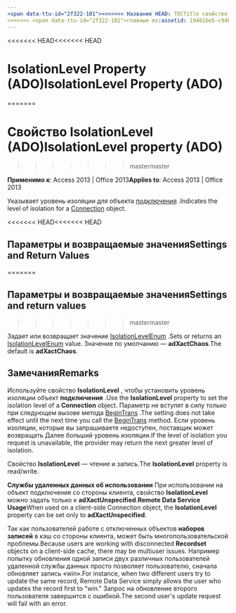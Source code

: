 ```yaml
---
<span data-ttu-id="2f322-101"><<<<<<< Название HEAD: TOCTitle свойство IsolationLevel (ADO): свойство IsolationLevel (ADO) === название: свойство IsolationLevel (ADO) TOCTitle: свойство IsolationLevel (ADO)</span><span class="sxs-lookup"><span data-stu-id="2f322-101"><<<<<<< HEAD title: IsolationLevel Property (ADO) TOCTitle: IsolationLevel Property (ADO) ======= title: IsolationLevel property (ADO) TOCTitle: IsolationLevel property (ADO)</span></span>
>>>>>>> <span data-ttu-id="2f322-102">главные ms:assetid: 19461be5-c94b-4b61-ce08-7abdf702c3dc ms:mtpsurl: https://msdn.microsoft.com/library/JJ248939(v=office.15) ms:contentKeyID: 48543493 ms.date: 09/18/2015 mtps_version: v=office.15</span><span class="sxs-lookup"><span data-stu-id="2f322-102">master ms:assetid: 19461be5-c94b-4b61-ce08-7abdf702c3dc ms:mtpsurl: https://msdn.microsoft.com/library/JJ248939(v=office.15) ms:contentKeyID: 48543493 ms.date: 09/18/2015 mtps_version: v=office.15</span></span>
---
```


<span data-ttu-id="2f322-103"><<<<<<< HEAD</span><span class="sxs-lookup"><span data-stu-id="2f322-103"><<<<<<< HEAD</span></span>
# <a name="isolationlevel-property-ado"></a><span data-ttu-id="2f322-104">IsolationLevel Property (ADO)</span><span class="sxs-lookup"><span data-stu-id="2f322-104">IsolationLevel Property (ADO)</span></span>
=======
# <a name="isolationlevel-property-ado"></a><span data-ttu-id="2f322-105">Свойство IsolationLevel (ADO)</span><span class="sxs-lookup"><span data-stu-id="2f322-105">IsolationLevel property (ADO)</span></span>
>>>>>>> <span data-ttu-id="2f322-106">master</span><span class="sxs-lookup"><span data-stu-id="2f322-106">master</span></span>


<span data-ttu-id="2f322-107">**Применимо к**: Access 2013 | Office 2013</span><span class="sxs-lookup"><span data-stu-id="2f322-107">**Applies to**: Access 2013 | Office 2013</span></span>

<span data-ttu-id="2f322-108">Указывает уровень изоляции для объекта [подключения](connection-object-ado.md) .</span><span class="sxs-lookup"><span data-stu-id="2f322-108">Indicates the level of isolation for a [Connection](connection-object-ado.md) object.</span></span>

<span data-ttu-id="2f322-109"><<<<<<< HEAD</span><span class="sxs-lookup"><span data-stu-id="2f322-109"><<<<<<< HEAD</span></span>
## <a name="settings-and-return-values"></a><span data-ttu-id="2f322-110">Параметры и возвращаемые значения</span><span class="sxs-lookup"><span data-stu-id="2f322-110">Settings and Return Values</span></span>
=======
## <a name="settings-and-return-values"></a><span data-ttu-id="2f322-111">Параметры и возвращаемые значения</span><span class="sxs-lookup"><span data-stu-id="2f322-111">Settings and return values</span></span>
>>>>>>> <span data-ttu-id="2f322-112">master</span><span class="sxs-lookup"><span data-stu-id="2f322-112">master</span></span>

<span data-ttu-id="2f322-113">Задает или возвращает значение [IsolationLevelEnum](isolationlevelenum.md) .</span><span class="sxs-lookup"><span data-stu-id="2f322-113">Sets or returns an [IsolationLevelEnum](isolationlevelenum.md) value.</span></span> <span data-ttu-id="2f322-114">Значение по умолчанию — **adXactChaos**.</span><span class="sxs-lookup"><span data-stu-id="2f322-114">The default is **adXactChaos**.</span></span>

## <a name="remarks"></a><span data-ttu-id="2f322-115">Замечания</span><span class="sxs-lookup"><span data-stu-id="2f322-115">Remarks</span></span>

<span data-ttu-id="2f322-116">Используйте свойство **IsolationLevel** , чтобы установить уровень изоляции объект **подключения** .</span><span class="sxs-lookup"><span data-stu-id="2f322-116">Use the **IsolationLevel** property to set the isolation level of a **Connection** object.</span></span> <span data-ttu-id="2f322-117">Параметр не вступят в силу только при следующем вызове метода [BeginTrans](begintrans-committrans-and-rollbacktrans-methods-ado.md) .</span><span class="sxs-lookup"><span data-stu-id="2f322-117">The setting does not take effect until the next time you call the [BeginTrans](begintrans-committrans-and-rollbacktrans-methods-ado.md) method.</span></span> <span data-ttu-id="2f322-118">Если уровень изоляции, которые вы запрашиваете недоступен, поставщик может возвращать Далее больший уровень изоляции.</span><span class="sxs-lookup"><span data-stu-id="2f322-118">If the level of isolation you request is unavailable, the provider may return the next greater level of isolation.</span></span>

<span data-ttu-id="2f322-119">Свойство **IsolationLevel** — чтение и запись.</span><span class="sxs-lookup"><span data-stu-id="2f322-119">The **IsolationLevel** property is read/write.</span></span>

<span data-ttu-id="2f322-120">**Службы удаленных данных об использовании** При использовании на объект подключения со стороны клиента, свойство **IsolationLevel** можно задать только к **adXactUnspecified**.</span><span class="sxs-lookup"><span data-stu-id="2f322-120">**Remote Data Service Usage**When used on a client-side Connection object, the **IsolationLevel** property can be set only to **adXactUnspecified**.</span></span>

<span data-ttu-id="2f322-121">Так как пользователей работе с отключенных объектов **наборов записей** в кэш со стороны клиента, может быть многопользовательской проблемы.</span><span class="sxs-lookup"><span data-stu-id="2f322-121">Because users are working with disconnected **Recordset** objects on a client-side cache, there may be multiuser issues.</span></span> <span data-ttu-id="2f322-122">Например попытку обновления одной записи двух различных пользователей удаленной службы данных просто позволяет пользователю, сначала обновляет запись «win».</span><span class="sxs-lookup"><span data-stu-id="2f322-122">For instance, when two different users try to update the same record, Remote Data Service simply allows the user who updates the record first to "win."</span></span> <span data-ttu-id="2f322-123">Запрос на обновление второго пользователя завершится с ошибкой.</span><span class="sxs-lookup"><span data-stu-id="2f322-123">The second user's update request will fail with an error.</span></span>

